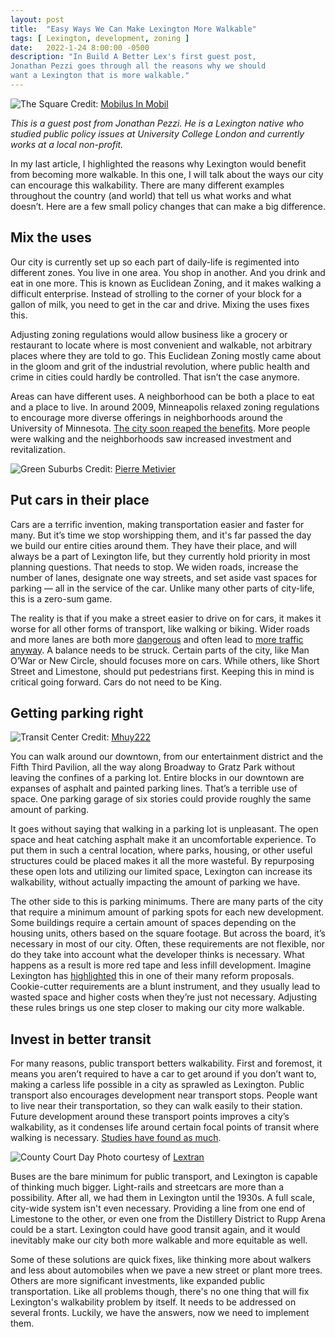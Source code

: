 ```yaml
---
layout: post
title:  "Easy Ways We Can Make Lexington More Walkable"
tags: [ Lexington, development, zoning ]
date:   2022-1-24 8:00:00 -0500
description: "In Build A Better Lex's first guest post,
Jonathan Pezzi goes through all the reasons why we should
want a Lexington that is more walkable."
---
```


![The Square]({{site.baseurl}}/assets/img/Pezzi/the-square.png)
<span class="caption">
  Credit: [Mobilus In Mobil](https://www.flickr.com/photos/52257493@N00)
</span>

*This is a guest post from Jonathan Pezzi. He is a Lexington native who studied public policy issues at University College London
and currently works at a local non-profit.*

In my last article, I highlighted the reasons why Lexington would benefit from becoming
more walkable. In this one, I will talk about the ways our city can encourage this walkability.
There are many different examples throughout the country (and world) that tell us what works
and what doesn’t. Here are a few small policy changes that can make a big difference.

## Mix the uses

Our city is currently set up so each part of daily-life is regimented into different zones. You live
in one area. You shop in another. And you drink and eat in one more. This is known as
Euclidean Zoning, and it makes walking a difficult enterprise. Instead of strolling to the corner
of your block for a gallon of milk, you need to get in the car and drive. Mixing the uses fixes
this.

Adjusting zoning regulations would allow business like a grocery or restaurant to locate where
is most convenient and walkable, not arbitrary places where they are told to go. This Euclidean
Zoning mostly came about in the gloom and grit of the industrial revolution, where public health
and crime in cities could hardly be controlled. That isn’t the case anymore.

Areas can have different uses. A neighborhood can be both a place to eat and a place to live.
In around 2009, Minneapolis relaxed zoning regulations to encourage more diverse offerings in
neighborhoods around the University of Minnesota. [The city soon reaped the benefits](https://www.planetizen.com/node/75633). More
people were walking and the neighborhoods saw increased investment and revitalization.

![Green Suburbs]({{site.baseurl}}/assets/img/Pezzi/green-suburbs.png)
<span class="caption">
  Credit: [Pierre Metivier](https://www.flickr.com/photos/44921934@N00)
</span>

## Put cars in their place

Cars are a terrific invention, making transportation easier and faster for many. But it’s time we
stop worshipping them, and it's far passed the day we build our entire cities around them. They
have their place, and will always be a part of Lexington life, but they currently hold priority in
most planning questions. That needs to stop. We widen roads, increase the number of lanes,
designate one way streets, and set aside vast spaces for parking — all in the service of the car.
Unlike many other parts of city-life, this is a zero-sum game.

The reality is that if you make a street easier to drive on for cars, it makes it worse for all other
forms of transport, like walking or biking. Wider roads and more lanes are both more
[dangerous](https://www.wri.org/insights/bigger-isnt-always-better-narrow-traffic-lanes-make-cities-safer) and often lead to [more traffic anyway](https://www.wired.com/2014/06/wuwt-traffic-induced-demand/).
A balance needs to be struck. Certain parts
of the city, like Man O’War or New Circle, should focuses more on cars. While others, like Short
Street and Limestone, should put pedestrians first. Keeping this in mind is critical going
forward. Cars do not need to be King.

## Getting parking right

![Transit Center]({{site.baseurl}}/assets/img/Pezzi/transit-center.png)
<span class="caption">
  Credit: [Mhuy222](https://commons.wikimedia.org/wiki/File:Downtown_Lexington_2018_2.jpg)
</span>

You can walk around our downtown, from our entertainment district and the Fifth Third
Pavilion, all the way along Broadway to Gratz Park without leaving the confines of a parking lot.
Entire blocks in our downtown are expanses of asphalt and painted parking lines. That’s a
terrible use of space. One parking garage of six stories could provide roughly the same amount
of parking.

It goes without saying that walking in a parking lot is unpleasant. The open space and heat catching
asphalt make it an uncomfortable experience. To put them in such a central location,
where parks, housing, or other useful structures could be placed makes it all the more
wasteful. By repurposing these open lots and utilizing our limited space, Lexington can
increase its walkability, without actually impacting the amount of parking we have.

The other side to this is parking minimums. There are many parts of the city that require a
minimum amount of parking spots for each new development. Some buildings require a certain
amount of spaces depending on the housing units, others based on the square footage. But
across the board, it’s necessary in most of our city. Often, these requirements are not flexible,
nor do they take into account what the developer thinks is necessary. What happens as a result
is more red tape and less infill development. Imagine Lexington has [highlighted](https://imaginelexington.com/rethink-parking) this in one of
their many reform proposals. Cookie-cutter requirements are a blunt instrument, and they
usually lead to wasted space and higher costs when they’re just not necessary. Adjusting these
rules brings us one step closer to making our city more walkable.

## Invest in better transit

For many reasons, public transport betters walkability. First and foremost, it means you aren’t
required to have a car to get around if you don’t want to, making a carless life possible in a city
as sprawled as Lexington. Public transport also encourages development near transport stops.
People want to live near their transportation, so they can walk easily to their station. Future
development around these transport points improves a city’s walkability, as it condenses life
around certain focal points of transit where walking is necessary. [Studies have found as much](https://www.ncbi.nlm.nih.gov/pmc/articles/PMC5722455/).

![County Court Day]({{site.baseurl}}/assets/img/Pezzi/streetcar.png)
<span class="caption">
  Photo courtesy of [Lextran](https://lextran.com/about-lextran/history/)
</span>

Buses are the bare minimum for public transport, and Lexington is capable of thinking much
bigger. Light-rails and streetcars are more than a possibility. After all, we had them in Lexington
until the 1930s. A full scale, city-wide system isn't even necessary. Providing a line from one
end of Limestone to the other, or even one from the Distillery District to Rupp Arena could be a
start. Lexington could have good transit again, and it would inevitably make our city both more
walkable and more equitable as well.

Some of these solutions are quick fixes, like thinking more about walkers and less about automobiles when we pave a new street or plant more trees.
Others are more significant investments, like expanded public transportation. Like all problems though, there's no one thing that will fix Lexington's
walkability problem by itself. It needs to be addressed on several fronts. Luckily, we have the answers, now we need to implement them.